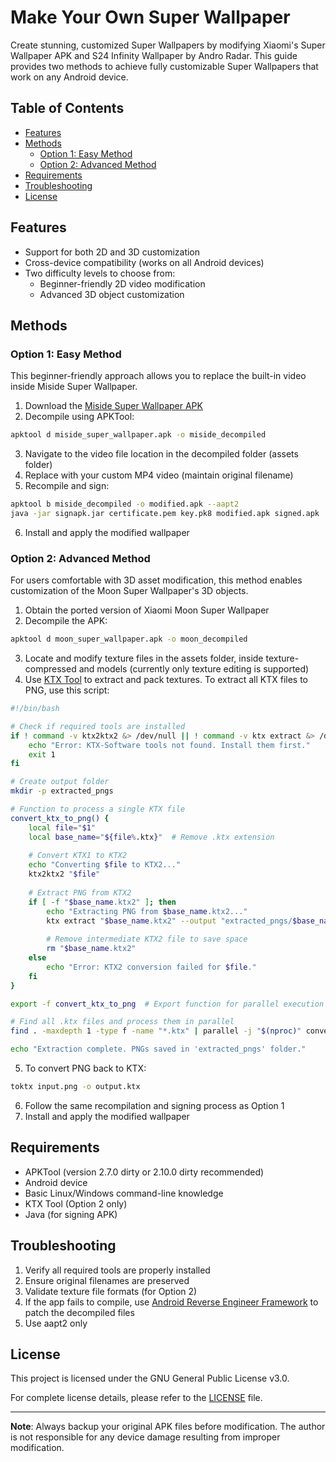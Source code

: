 # Make Your Own Super Wallpaper

Create stunning, customized Super Wallpapers by modifying Xiaomi's Super Wallpaper APK and S24 Infinity Wallpaper by Andro Radar. This guide provides two methods to achieve fully customizable Super Wallpapers that work on any Android device.

## Table of Contents

- [Features](#features)
- [Methods](#methods)
  - [Option 1: Easy Method](#option-1-easy-method)
  - [Option 2: Advanced Method](#option-2-advanced-method)
- [Requirements](#requirements)
- [Troubleshooting](#troubleshooting)
- [License](#license)

## Features

- Support for both 2D and 3D customization
- Cross-device compatibility (works on all Android devices)
- Two difficulty levels to choose from:
  - Beginner-friendly 2D video modification
  - Advanced 3D object customization

## Methods

### Option 1: Easy Method

This beginner-friendly approach allows you to replace the built-in video inside Miside Super Wallpaper.

1. Download the [Miside Super Wallpaper APK](https://objects.githubusercontent.com/github-production-release-asset-2e65be/916344626/ab5a8db1-9141-434a-84e0-794e34928dc1?X-Amz-Algorithm=AWS4-HMAC-SHA256&X-Amz-Credential=releaseassetproduction%2F20250212%2Fus-east-1%2Fs3%2Faws4_request&X-Amz-Date=20250212T143231Z&X-Amz-Expires=300&X-Amz-Signature=559860ccb6e40935aefee9e44230145af85805a0a14ccd917b5ca3987e635152&X-Amz-SignedHeaders=host&response-content-disposition=attachment%3B%20filename%3Dwallpaper.zip&response-content-type=application%2Foctet-stream)
2. Decompile using APKTool:
```bash
apktool d miside_super_wallpaper.apk -o miside_decompiled
```
3. Navigate to the video file location in the decompiled folder (assets folder)
4. Replace with your custom MP4 video (maintain original filename)
5. Recompile and sign:
```bash
apktool b miside_decompiled -o modified.apk --aapt2
java -jar signapk.jar certificate.pem key.pk8 modified.apk signed.apk
```
6. Install and apply the modified wallpaper

### Option 2: Advanced Method

For users comfortable with 3D asset modification, this method enables customization of the Moon Super Wallpaper's 3D objects.

1. Obtain the ported version of Xiaomi Moon Super Wallpaper
2. Decompile the APK:
```bash
apktool d moon_super_wallpaper.apk -o moon_decompiled
```
3. Locate and modify texture files in the assets folder, inside texture-compressed and models (currently only texture editing is supported)
4. Use [KTX Tool](https://github.com/KhronosGroup/KTX-Software) to extract and pack textures. To extract all KTX files to PNG, use this script:
```bash
#!/bin/bash

# Check if required tools are installed
if ! command -v ktx2ktx2 &> /dev/null || ! command -v ktx extract &> /dev/null; then
    echo "Error: KTX-Software tools not found. Install them first."
    exit 1
fi

# Create output folder
mkdir -p extracted_pngs

# Function to process a single KTX file
convert_ktx_to_png() {
    local file="$1"
    local base_name="${file%.ktx}"  # Remove .ktx extension
    
    # Convert KTX1 to KTX2
    echo "Converting $file to KTX2..."
    ktx2ktx2 "$file"
    
    # Extract PNG from KTX2
    if [ -f "$base_name.ktx2" ]; then
        echo "Extracting PNG from $base_name.ktx2..."
        ktx extract "$base_name.ktx2" --output "extracted_pngs/$base_name.png"
        
        # Remove intermediate KTX2 file to save space
        rm "$base_name.ktx2"
    else
        echo "Error: KTX2 conversion failed for $file."
    fi
}

export -f convert_ktx_to_png  # Export function for parallel execution

# Find all .ktx files and process them in parallel
find . -maxdepth 1 -type f -name "*.ktx" | parallel -j "$(nproc)" convert_ktx_to_png

echo "Extraction complete. PNGs saved in 'extracted_pngs' folder."
```
5. To convert PNG back to KTX:
```bash
toktx input.png -o output.ktx
```
6. Follow the same recompilation and signing process as Option 1
7. Install and apply the modified wallpaper

## Requirements

- APKTool (version 2.7.0 dirty or 2.10.0 dirty recommended)
- Android device
- Basic Linux/Windows command-line knowledge
- KTX Tool (Option 2 only)
- Java (for signing APK)

## Troubleshooting

1. Verify all required tools are properly installed
2. Ensure original filenames are preserved
3. Validate texture file formats (for Option 2)
4. If the app fails to compile, use [Android Reverse Engineer Framework](https://github.com/Android-Reverse-Engineer-Framework) to patch the decompiled files
5. Use aapt2 only

## License

This project is licensed under the GNU General Public License v3.0.

For complete license details, please refer to the [LICENSE](https://www.gnu.org/licenses/gpl-3.0.html) file.

---

**Note**: Always backup your original APK files before modification. The author is not responsible for any device damage resulting from improper modification.
